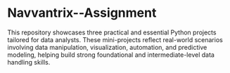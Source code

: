 # Navvantrix--Assignment
This repository showcases three practical and essential Python projects tailored for data analysts. These mini-projects reflect real-world scenarios involving data manipulation, visualization, automation, and predictive modeling, helping build strong foundational and intermediate-level data handling skills.

